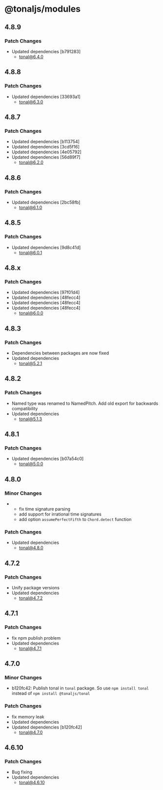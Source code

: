 # @tonaljs/modules

## 4.8.9

### Patch Changes

- Updated dependencies [b791283]
  - tonal@6.4.0

## 4.8.8

### Patch Changes

- Updated dependencies [33693a1]
  - tonal@6.3.0

## 4.8.7

### Patch Changes

- Updated dependencies [b113754]
- Updated dependencies [3cd5f16]
- Updated dependencies [4e05792]
- Updated dependencies [56d89f7]
  - tonal@6.2.0

## 4.8.6

### Patch Changes

- Updated dependencies [2bc58fb]
  - tonal@6.1.0

## 4.8.5

### Patch Changes

- Updated dependencies [9d8c41d]
  - tonal@6.0.1

## 4.8.x

### Patch Changes

- Updated dependencies [97f01d4]
- Updated dependencies [48fecc4]
- Updated dependencies [48fecc4]
- Updated dependencies [48fecc4]
  - tonal@6.0.0

## 4.8.3

### Patch Changes

- Dependencies between packages are now fixed
- Updated dependencies
  - tonal@5.2.1

## 4.8.2

### Patch Changes

- Named type was renamed to NamedPitch. Add old export for backwards compatibility
- Updated dependencies
  - tonal@5.1.3

## 4.8.1

### Patch Changes

- Updated dependencies [b07a54c0]
  - tonal@5.0.0

## 4.8.0

### Minor Changes

- - fix time signature parsing
  - add support for irrational time signatures
  - add option `assumePerfectFifth` to `Chord.detect` function

### Patch Changes

- Updated dependencies
  - tonal@4.8.0

## 4.7.2

### Patch Changes

- Unify package versions
- Updated dependencies
  - tonal@4.7.2

## 4.7.1

### Patch Changes

- fix npm publish problem
- Updated dependencies
  - tonal@4.7.1

## 4.7.0

### Minor Changes

- b120fc42: Publish tonal in `tonal` package. So use `npm install tonal` instead of `npm install @tonaljs/tonal`

### Patch Changes

- fix memory leak
- Updated dependencies
- Updated dependencies [b120fc42]
  - tonal@4.7.0

## 4.6.10

### Patch Changes

- Bug fixing
- Updated dependencies
  - tonal@4.6.10

